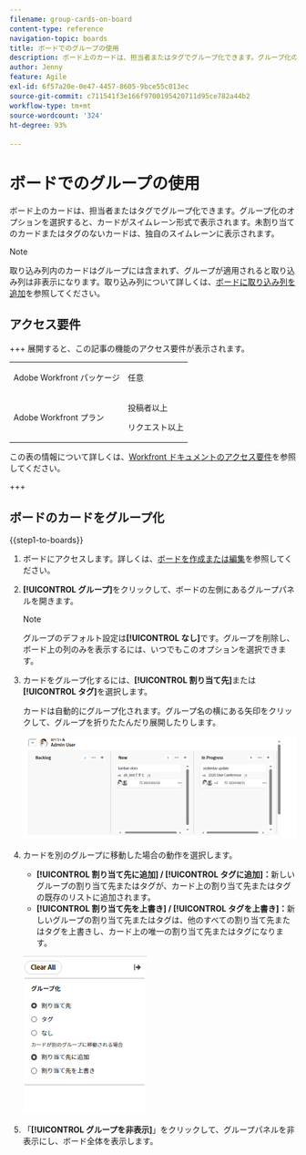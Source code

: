 ```yaml
---
filename: group-cards-on-board
content-type: reference
navigation-topic: boards
title: ボードでのグループの使用
description: ボード上のカードは、担当者またはタグでグループ化できます。グループ化のオプションを選択すると、カードがスイムレーン形式で表示されます。
author: Jenny
feature: Agile
exl-id: 6f57a20e-0e47-4457-8605-9bce55c013ec
source-git-commit: c711541f3e166f9700195420711d95ce782a44b2
workflow-type: tm+mt
source-wordcount: '324'
ht-degree: 93%

---
```


# ボードでのグループの使用

ボード上のカードは、担当者またはタグでグループ化できます。グループ化のオプションを選択すると、カードがスイムレーン形式で表示されます。未割り当てのカードまたはタグのないカードは、独自のスイムレーンに表示されます。

>[!NOTE]
>
>取り込み列内のカードはグループには含まれず、グループが適用されると取り込み列は非表示になります。取り込み列について詳しくは、[ボードに取り込み列を追加](/help/quicksilver/agile/use-boards-agile-planning-tools/add-intake-column-to-board.md)を参照してください。

## アクセス要件

+++ 展開すると、この記事の機能のアクセス要件が表示されます。

<table style="table-layout:auto"> 
 <col> 
 <col> 
 <tbody> 
  <tr> 
   <td role="rowheader">Adobe Workfront パッケージ</td> 
   <td> <p>任意</p> </td> 
  </tr> 
  <tr> 
   <td role="rowheader">Adobe Workfront プラン</td> 
   <td> 
   <p>投稿者以上</p> 
   <p>リクエスト以上</p>
   </td> 
  </tr> 
 </tbody> 
</table>

この表の情報について詳しくは、[Workfront ドキュメントのアクセス要件](/help/quicksilver/administration-and-setup/add-users/access-levels-and-object-permissions/access-level-requirements-in-documentation.md)を参照してください。

+++

## ボードのカードをグループ化

{{step1-to-boards}}

1. ボードにアクセスします。詳しくは、[ボードを作成または編集](../../agile/get-started-with-boards/create-edit-board.md)を参照してください。
1. **[!UICONTROL グループ]**&#x200B;をクリックして、ボードの左側にあるグループパネルを開きます。

   >[!NOTE]
   >
   >グループのデフォルト設定は&#x200B;**[!UICONTROL なし]**&#x200B;です。グループを削除し、ボード上の列のみを表示するには、いつでもこのオプションを選択できます。

1. カードをグループ化するには、**[!UICONTROL 割り当て先]**&#x200B;または&#x200B;**[!UICONTROL タグ]**&#x200B;を選択します。

   カードは自動的にグループ化されます。グループ名の横にある矢印をクリックして、グループを折りたたんだり展開したりします。

   ![ボード上のグループ化されたカード](assets/group-by-assignee.png)

1. カードを別のグループに移動した場合の動作を選択します。

   * **[!UICONTROL 割り当て先に追加] / [!UICONTROL タグに追加]：**&#x200B;新しいグループの割り当て先またはタグが、カード上の割り当て先またはタグの既存のリストに追加されます。
   * **[!UICONTROL 割り当て先を上書き] / [!UICONTROL タグを上書き]：**&#x200B;新しいグループの割り当て先またはタグは、他のすべての割り当て先またはタグを上書きし、カード上の唯一の割り当て先またはタグになります。

   ![[!UICONTROL オプション別グループ化]](assets/group-by-rail.png)

1. 「**[!UICONTROL グループを非表示]**」をクリックして、グループパネルを非表示にし、ボード全体を表示します。
